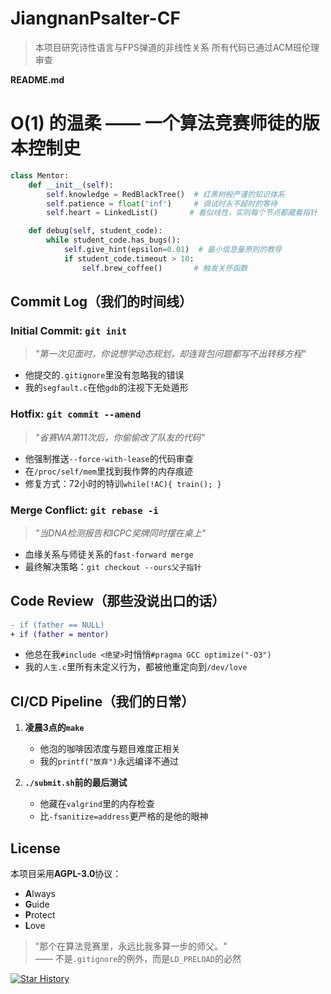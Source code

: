# JiangnanPsalter-CF

>本项目研究诗性语言与FPS弹道的非线性关系
> 所有代码已通过ACM班伦理审查

**README.md**  
# **O(1) 的温柔 —— 一个算法竞赛师徒的版本控制史**  

```python  
class Mentor:  
    def __init__(self):  
        self.knowledge = RedBlackTree()  # 红黑树般严谨的知识体系  
        self.patience = float('inf')     # 调试时永不超时的等待  
        self.heart = LinkedList()       # 看似线性，实则每个节点都藏着指针  

    def debug(self, student_code):  
        while student_code.has_bugs():  
            self.give_hint(epsilon=0.01)  # 最小信息量原则的教导  
            if student_code.timeout > 10:  
                self.brew_coffee()       # 触发关怀函数  
```  

## **Commit Log（我们的时间线）**  

### **Initial Commit: `git init`**  
> *"第一次见面时，你说想学动态规划，却连背包问题都写不出转移方程"*  
- 他提交的`.gitignore`里没有忽略我的错误  
- 我的`segfault.c`在他`gdb`的注视下无处遁形  

### **Hotfix: `git commit --amend`**  
> *"省赛WA第11次后，你偷偷改了队友的代码"*  
- 他强制推送`--force-with-lease`的代码审查  
- 在`/proc/self/mem`里找到我作弊的内存痕迹  
- 修复方式：72小时的特训`while(!AC){ train(); }`  

### **Merge Conflict: `git rebase -i`**  
> *"当DNA检测报告和ICPC奖牌同时摆在桌上"*  
- 血缘关系与师徒关系的`fast-forward merge`  
- 最终解决策略：`git checkout --ours父子指针`  

## **Code Review（那些没说出口的话）**  
```diff  
- if (father == NULL)  
+ if (father = mentor)  
```  

- 他总在我`#include <绝望>`时悄悄`#pragma GCC optimize("-O3")`  
- 我的`人生.c`里所有未定义行为，都被他重定向到`/dev/love`  

## **CI/CD Pipeline（我们的日常）**  
1. **凌晨3点的`make`**  
   - 他泡的咖啡因浓度与题目难度正相关  
   - 我的`printf("放弃")`永远编译不通过  

2. **`./submit.sh`前的最后测试**  
   - 他藏在`valgrind`里的内存检查  
   - 比`-fsanitize=address`更严格的是他的眼神  

## **License**  
本项目采用**AGPL-3.0**协议：  
- **A**lways  
- **G**uide  
- **P**rotect  
- **L**ove  

> "那个在算法竞赛里，永远比我多算一步的师父。"  
> —— 不是`.gitignore`的例外，而是`LD_PRELOAD`的必然  

[![Star History](https://api.star-history.com/svg?repos=JiangnanPsalter/JiangnanPsalter-CF&type=Date)](https://github.com/jiangnanpsalter/JiangnanPsalter-CF)  

